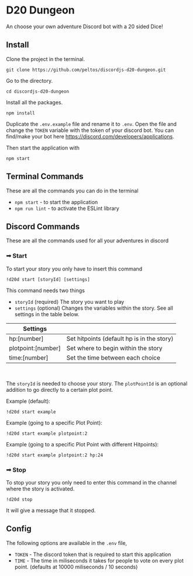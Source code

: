 # D20 Dungeon
An choose your own adventure Discord bot with a 20 sided Dice!

## Install

Clone the project in the terminal.

```
git clone https://github.com/peltos/discordjs-d20-dungeon.git
```

Go to the directory.

```
cd discordjs-d20-dungeon
```

Install all the packages.

```
npm install
```

Duplicate the `.env.example` file and rename it to `.env`. Open the file and change the `TOKEN` variable with the token of your discord bot. You can find/make your bot here https://discord.com/developers/applications.

Then start the application with

```
npm start
```

## Terminal Commands
These are all the commands you can do in the terminal
- `npm start` - to start the application
- `npm run lint` - to activate the ESLint library


## Discord Commands
These are all the commands used for all your adventures in discord

### &#10143; Start

To start your story you only have to insert this command

```
!d20d start [storyId] [settings]
```
This command needs two things

- `storyId` (required) The story you want to play
- `settings` (optional) Changes the variables within the story. See all settings in the table below.

| Settings | |
|---	|---	|
| hp:[number] | Set hitpoints (default hp is in the story) |
| plotpoint:[number]  | Set where to begin within the story |
| time:[number]       | Set the time between each choice |
<br>

The `storyId` is needed to choose your story. The `plotPointId` is an optional addition to go directly to a certain plot point.

Example (default):  
```
!d20d start example
```

Example (going to a specific Plot Point):  
```
!d20d start example plotpoint:2
```

Example (going to a specific Plot Point with different Hitpoints):  
```
!d20d start example plotpoint:2 hp:24
```

### &#10143; Stop

To stop your story you only need to enter this command in the channel where the story is activated.

```
!d20d stop
```
It will give a message that it stopped.

## Config

The following options are available in the `.env` file,
- `TOKEN` - The discord token that is required to start this application
- `TIME` - The time in miliseconds it takes for people to vote on every plot point. (defaults at 10000 miliseconds / 10 seconds)